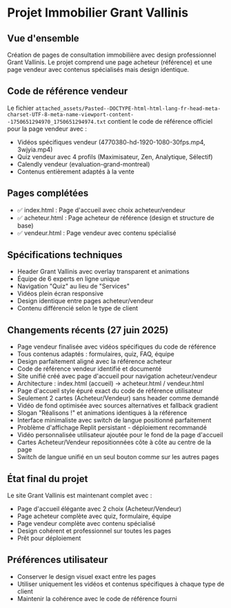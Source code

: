 # Projet Immobilier Grant Vallinis

## Vue d'ensemble
Création de pages de consultation immobilière avec design professionnel Grant Vallinis. Le projet comprend une page acheteur (référence) et une page vendeur avec contenus spécialisés mais design identique.

## Code de référence vendeur
Le fichier `attached_assets/Pasted--DOCTYPE-html-html-lang-fr-head-meta-charset-UTF-8-meta-name-viewport-content--1750651294970_1750651294974.txt` contient le code de référence officiel pour la page vendeur avec :
- Vidéos spécifiques vendeur (4770380-hd-1920-1080-30fps.mp4, 3wjyia.mp4)
- Quiz vendeur avec 4 profils (Maximisateur, Zen, Analytique, Sélectif)
- Calendly vendeur (evaluation-grand-montreal)
- Contenus entièrement adaptés à la vente

## Pages complétées
- ✅ index.html : Page d'accueil avec choix acheteur/vendeur
- ✅ acheteur.html : Page acheteur de référence (design et structure de base)
- ✅ vendeur.html : Page vendeur avec contenu spécialisé

## Spécifications techniques
- Header Grant Vallinis avec overlay transparent et animations
- Équipe de 6 experts en ligne unique
- Navigation "Quiz" au lieu de "Services"
- Vidéos plein écran responsive
- Design identique entre pages acheteur/vendeur
- Contenu différencié selon le type de client

## Changements récents (27 juin 2025)
- Page vendeur finalisée avec vidéos spécifiques du code de référence
- Tous contenus adaptés : formulaires, quiz, FAQ, équipe
- Design parfaitement aligné avec la référence acheteur
- Code de référence vendeur identifié et documenté
- Site unifié créé avec page d'accueil pour navigation acheteur/vendeur
- Architecture : index.html (accueil) → acheteur.html / vendeur.html
- Page d'accueil style épuré exact du code de référence utilisateur
- Seulement 2 cartes (Acheteur/Vendeur) sans header comme demandé
- Vidéo de fond optimisée avec sources alternatives et fallback gradient
- Slogan "Réalisons !" et animations identiques à la référence
- Interface minimaliste avec switch de langue positionné parfaitement
- Problème d'affichage Replit persistant - déploiement recommandé
- Vidéo personnalisée utilisateur ajoutée pour le fond de la page d'accueil
- Cartes Acheteur/Vendeur repositionnées côte à côte au centre de la page
- Switch de langue unifié en un seul bouton comme sur les autres pages

## État final du projet
Le site Grant Vallinis est maintenant complet avec :
- Page d'accueil élégante avec 2 choix (Acheteur/Vendeur)
- Page acheteur complète avec quiz, formulaire, équipe
- Page vendeur complète avec contenu spécialisé
- Design cohérent et professionnel sur toutes les pages
- Prêt pour déploiement

## Préférences utilisateur
- Conserver le design visuel exact entre les pages
- Utiliser uniquement les vidéos et contenus spécifiques à chaque type de client
- Maintenir la cohérence avec le code de référence fourni